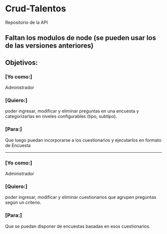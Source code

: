# Crud-Talentos
Repositorio de la API

## Faltan los modulos de node (se pueden usar los de las versiones anteriores)

## Objetivos:

### [Yo como:]
Administrador
### [Quiero:]
poder ingresar, modificar y eliminar preguntas en una encuesta y categorizarlas en niveles configurables (tipo, subtipo).
### [Para:]
Que luego puedan incorporarse a los cuestionarios y ejecutarlos en formato de Encuesta

---

### [Yo como:]
Administrador
### [Quiero:]
poder ingresar, modificar y eliminar cuestionarios que agrupen preguntas según un criterio.
### [Para:]
Que se puedan disponer de encuestas basadas en esos cuestionarios.
